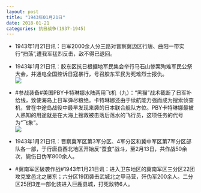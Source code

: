 ```yaml
---
layout: post
title: "1943年01月21日"
date: 2018-01-21
categories: 抗日战争(1937-1945)
---
```


<meta name="referrer" content="no-referrer" />

- 1943年1月21日讯：日军2000余人分三路对晋察冀边区行唐、曲阳一带实行“扫荡”,遭我军猛烈反击，敌不得已退回。 

- 1943年1月21日讯：胶东区抗日根据地军民集会举行马石山惨案殉难军民公祭大会，并通电全国控诉日寇暴行，号召胶东军民为死难烈士报仇。 <br/><img src="https://wx3.sinaimg.cn/large/aca367d8ly1fnohbau1rzj20c80ayq32.jpg" />

- #参战装备#美国PBY卡特琳娜水陆两用飞机（九）：“黑猫”战术截断了日军补给线，致使海岛上日军弹尽粮绝。卡特琳娜还由于续航能力强而成为搜索侦查机，曾在中途岛战役中最早发现来袭的日本联合舰队方位。PBY卡特琳娜最被人熟知的用途就是在大海上搜救被击落后落水的飞行员，这项任务的代号为“飞象”。 <br/><img src="https://wx2.sinaimg.cn/large/aca367d8ly1fnnzzcww8uj20dw0dsmzn.jpg" />

- 1943年1月21日讯：晋察冀军区第3军分区、4军分区和冀中军区第7军分区部队各一部，于行唐县西北地区开始反“蚕食”战斗，至2月13日，共作战50余次，毙伤日伪军800余人。 

- #冀南军区破袭作战#1943年1月21日讯：进入卫东地区的冀南军区三分区22团攻克堂邑北之屡东；六分区19团袭击武城北之甲马营，歼伪军200余人。二分区25团3连一部化装进入巨鹿县城，打死敌特6人。 

